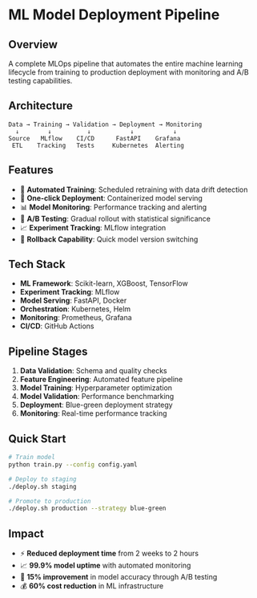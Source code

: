 # ML Model Deployment Pipeline

## Overview
A complete MLOps pipeline that automates the entire machine learning lifecycle from training to production deployment with monitoring and A/B testing capabilities.

## Architecture
```
Data → Training → Validation → Deployment → Monitoring
  ↓        ↓          ↓           ↓           ↓
Source   MLflow    CI/CD      FastAPI    Grafana
 ETL    Tracking   Tests     Kubernetes  Alerting
```

## Features
- 🤖 **Automated Training**: Scheduled retraining with data drift detection
- 🚀 **One-click Deployment**: Containerized model serving
- 📊 **Model Monitoring**: Performance tracking and alerting
- 🧪 **A/B Testing**: Gradual rollout with statistical significance
- 📈 **Experiment Tracking**: MLflow integration
- 🔄 **Rollback Capability**: Quick model version switching

## Tech Stack
- **ML Framework**: Scikit-learn, XGBoost, TensorFlow
- **Experiment Tracking**: MLflow
- **Model Serving**: FastAPI, Docker
- **Orchestration**: Kubernetes, Helm
- **Monitoring**: Prometheus, Grafana
- **CI/CD**: GitHub Actions

## Pipeline Stages
1. **Data Validation**: Schema and quality checks
2. **Feature Engineering**: Automated feature pipeline
3. **Model Training**: Hyperparameter optimization
4. **Model Validation**: Performance benchmarking
5. **Deployment**: Blue-green deployment strategy
6. **Monitoring**: Real-time performance tracking

## Quick Start
```bash
# Train model
python train.py --config config.yaml

# Deploy to staging
./deploy.sh staging

# Promote to production
./deploy.sh production --strategy blue-green
```

## Impact
- ⚡ **Reduced deployment time** from 2 weeks to 2 hours
- 📈 **99.9% model uptime** with automated monitoring
- 🎯 **15% improvement** in model accuracy through A/B testing
- 💰 **60% cost reduction** in ML infrastructure